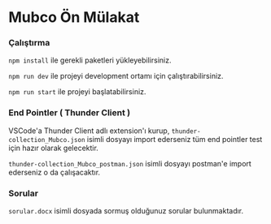 # Mubco Ön Mülakat

### Çalıştırma

`npm install` ile gerekli paketleri yükleyebilirsiniz.

`npm run dev` ile projeyi development ortamı için çalıştırabilirsiniz.

`npm run start` ile projeyi başlatabilirsiniz.

### End Pointler ( Thunder Client )

VSCode'a Thunder Client adlı extension'ı kurup, `thunder-collection_Mubco.json` isimli dosyayı import ederseniz tüm end pointler test için hazır olarak gelecektir.

`thunder-collection_Mubco_postman.json` isimli dosyayı postman'e import ederseniz o da çalışacaktır.

### Sorular

`sorular.docx` isimli dosyada sormuş olduğunuz sorular bulunmaktadır.
